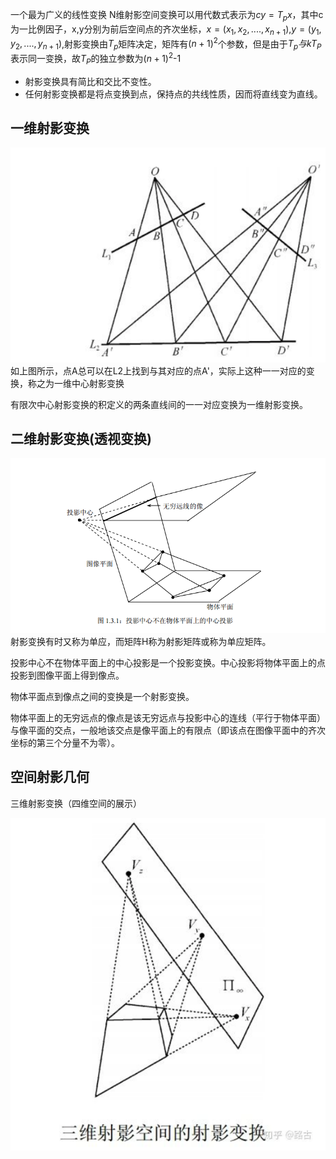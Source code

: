 一个最为广义的线性变换
N维射影空间变换可以用代数式表示为$cy = T_px$，其中c为一比例因子，x,y分别为前后空间点的齐次坐标，$x = (x_1,x_2,....,x_{n+1})$,$y = (y_1,y_2,....,y_{n+1})$,射影变换由$T_p$矩阵决定，矩阵有$(n+1)^2$个参数，但是由于$T_p与kT_P$表示同一变换，故$T_P$的独立参数为$(n+1)^2$-1
- 射影变换具有简比和交比不变性。
- 任何射影变换都是将点变换到点，保持点的共线性质，因而将直线变为直线。
## 一维射影变换
![](picture/射影变换-96149c4a.png)
如上图所示，点A总可以在L2上找到与其对应的点A'，实际上这种一一对应的变换，称之为一维中心射影变换

有限次中心射影变换的积定义的两条直线间的一一对应变换为一维射影变换。
## 二维射影变换(透视变换)
![](picture/射影变换-388bd6cb.png)
射影变换有时又称为单应，而矩阵H称为射影矩阵或称为单应矩阵。

投影中心不在物体平面上的中心投影是一个投影变换。中心投影将物体平面上的点投影到图像平面上得到像点。

物体平面点到像点之间的变换是一个射影变换。

物体平面上的无穷远点的像点是该无穷远点与投影中心的连线（平行于物体平面）与像平面的交点，一般地该交点是像平面上的有限点（即该点在图像平面中的齐次坐标的第三个分量不为零）。

## 空间射影几何
三维射影变换（四维空间的展示）

![](picture/射影变换-b8b8cdc2.png)
